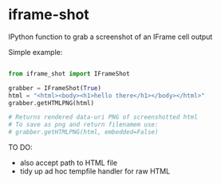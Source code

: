# iframe-shot
IPython function to grab a screenshot of an IFrame cell output

Simple example:

```python

from iframe_shot import IFrameShot

grabber = IFrameShot(True)
html = "<html><body><h1>hello there</h1></body></html>"
grabber.getHTMLPNG(html)

# Returns rendered data-uri PNG of screenshotted html
# To save as png and return filenamem use:
# grabber.getHTMLPNG(html, embedded=False)
```


TO DO:

- also accept path to HTML file
- tidy up ad hoc tempfile handler for raw HTML
